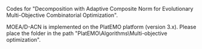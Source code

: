 Codes for "Decomposition with Adaptive Composite Norm for Evolutionary Multi-Objective Combinatorial Optimization".

MOEA/D-ACN is implemented on the PlatEMO platform (version 3.x). Please place the folder in the path "PlatEMO\Algorithms\Multi-objective optimization".